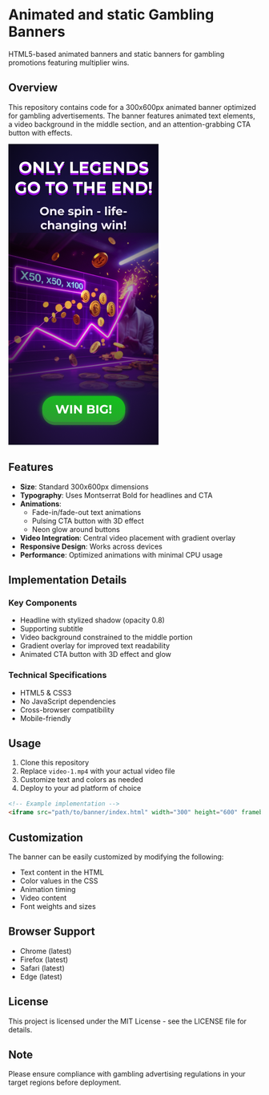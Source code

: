# Animated and static Gambling Banners

HTML5-based animated banners and static banners for gambling promotions featuring multiplier wins.

## Overview

This repository contains code for a 300x600px animated banner optimized for gambling advertisements. The banner features animated text elements, a video background in the middle section, and an attention-grabbing CTA button with effects.

![Banner Preview](static/banner1b.png)

## Features

- **Size**: Standard 300x600px dimensions
- **Typography**: Uses Montserrat Bold for headlines and CTA
- **Animations**:
  - Fade-in/fade-out text animations
  - Pulsing CTA button with 3D effect
  - Neon glow around buttons
- **Video Integration**: Central video placement with gradient overlay
- **Responsive Design**: Works across devices
- **Performance**: Optimized animations with minimal CPU usage

## Implementation Details

### Key Components
- Headline with stylized shadow (opacity 0.8)
- Supporting subtitle
- Video background constrained to the middle portion
- Gradient overlay for improved text readability
- Animated CTA button with 3D effect and glow

### Technical Specifications
- HTML5 & CSS3
- No JavaScript dependencies
- Cross-browser compatibility
- Mobile-friendly

## Usage

1. Clone this repository
2. Replace `video-1.mp4` with your actual video file
3. Customize text and colors as needed
4. Deploy to your ad platform of choice

```html
<!-- Example implementation -->
<iframe src="path/to/banner/index.html" width="300" height="600" frameborder="0"></iframe>
```

## Customization

The banner can be easily customized by modifying the following:

- Text content in the HTML
- Color values in the CSS
- Animation timing
- Video content
- Font weights and sizes

## Browser Support

- Chrome (latest)
- Firefox (latest)
- Safari (latest)
- Edge (latest)

## License

This project is licensed under the MIT License - see the LICENSE file for details.

## Note

Please ensure compliance with gambling advertising regulations in your target regions before deployment.